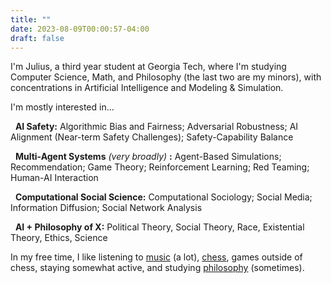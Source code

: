 ```yaml
---
title: ""
date: 2023-08-09T00:00:57-04:00
draft: false
---
```

I'm Julius, a third year student at Georgia Tech, where I'm studying Computer Science, Math, and Philosophy (the last two are my minors), with concentrations in Artificial Intelligence and Modeling & Simulation.

I'm mostly interested in...

&nbsp;&nbsp;**AI Safety:** Algorithmic Bias and Fairness; Adversarial Robustness; AI Alignment (Near-term Safety Challenges); Safety-Capability Balance

&nbsp;&nbsp;**Multi-Agent Systems** _(very broadly)_ **:** Agent-Based Simulations; Recommendation; Game Theory; Reinforcement Learning; Red Teaming; Human-AI Interaction

&nbsp;&nbsp;**Computational Social Science:** Computational Sociology; Social Media; Information Diffusion; Social Network Analysis

&nbsp;&nbsp;**AI + Philosophy of X:** Political Theory, Social Theory, Race, Existential Theory, Ethics, Science

In my free time, I like listening to [music](https://1001albumsgenerator.com/shares/66e2590579338f0c0391913f) (a lot), [chess](https://www.chess.com/member/juliusdcreator), games outside of chess, staying somewhat active, and studying [philosophy]() (sometimes).


